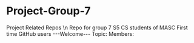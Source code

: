 # Project-Group-7
Project Related Repos \n
Repo for group 7 S5 CS students of MASC
First time GitHub users
---Welcome---
Topic:
Members:
